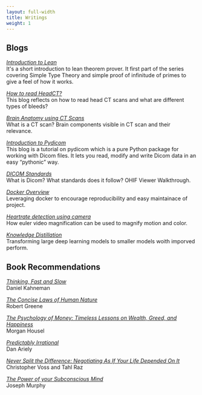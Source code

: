 ```yaml
---
layout: full-width
title: Writings
weight: 1
---
```


## Blogs

[*Introduction to Lean*](articles/21/intro-to-lean)<br/>It's a short introduction to lean theorem prover. It first part of the series covering Simple Type Theory and simple proof of infinitude of primes to give a feel of how it works.

[*How to read HeadCT?*](articles/21/how-to-read-head-ct)<br/>This blog reflects on how to read head CT scans and what are different types of bleeds?

[*Brain Anatomy using CT Scans*](articles/21/ct-brain-anatomy)<br/> What is a CT scan? Brain components visible in CT scan and their relevance.

[*Introduction to Pydicom*](articles/20/pydicom-tutorial)<br/>This blog is a tutorial on pydicom which is a pure Python package for working with Dicom files. It lets you read, modify and write Dicom data in an easy “pythonic” way.

[*DICOM Standards*](articles/20/dicom-intro)<br/>What is Dicom? What standards does it follow? OHIF Viewer Walkthrough.

[*Docker Overview*](articles/20/docker)<br/>Leveraging docker to encourage reproducibility and easy maintainace of project.

[*Heartrate detection using camera*](articles/19/heartrate-detection)<br/>How euler video magnification can be used to magnify motion and color.

[*Knowledge Distillation*](articles/18/knowledge-distillation)<br/>Transforming large deep learning models to smaller models woith imporved perform.


## Book Recommendations

[*Thinking, Fast and Slow*](articles/21/thinking-fast-and-slow)<br/>Daniel Kahneman

[*The Concise Laws of Human Nature*]()<br/>Robert Greene

[*The Psychology of Money: Timeless Lessons on Wealth, Greed, and Happiness*]()<br/>Morgan Housel 

[*Predictably Irrational*]()<br/>Dan Ariely

[*Never Split the Difference: Negotiating As If Your Life Depended On It*](articles/21/never-split-the-difference)<br />Christopher Voss and Tahl Raz

[*The Power of your Subconscious Mind*]()<br />Joseph Murphy

<!-- ## Software
[*Is the Weather Weird?*](https://www.istheweatherweird.com)<br/>Jonah-Bloch Johnson and I made a website to help answer that question. Bea Malsky made a [twitter bot](https://twitter.com/itww_chicago).

[*Higher Ground*](https://github.com/potash/higher-ground)<br/>This work-in-progress uses OpenStreetMap data to analyze and visualize urban greenspace. I used it to write the above [article](articles/17/chicago-parks) about Chicago greenspace.

[*drain*](https://github.com/potash/drain)<br/>This is a simple and powerful Python framework for reproducible and parallel data science workflows.

[*collate*](https://github.com/dssg/collate)<br/>This is a Python library for generating spatiotemporal aggregation SQL queries, primarily for building features for machine learning and other models.

[*acs2pgsql*](https://github.com/dssg/acs2pgsql)<br/>This is a [drake](https://github.com/factual/drake) workflow for bulk importing the American Community Survey (ACS) data and TIGER shapefiles from the U.S. Census FTP into a PostgreSQL database.

[*dmr2pgsql*](https://github.com/dssg/il-dmr)<br/>This script downloads and imports discharge monitoring reports from the Illinois EPA website for the University of Chicago's [Environmental Law Clinic](http://www.law.uchicago.edu/clinics/environmental).

[*Visible Hand*](https://github.com/potash/visiblehand-core)<br/>This software for calculating the carbon footprint of flights and utilities by parsing e-mail receipts and integrating various aircraft and energy emissions databases.

[*Cook Scheduler*](https://github.com/potash/cook_scheduler)<br/>This python script uses linear programming to optimize the selection of a cook schedule given each cook's preferences.

## Teaching

[*Multilevel Regression Modeling for Public Policy*](assets/pdf/syllabus/multilevel.pdf) (PPHA 41420)<br/>
Regression from the Bayesian perspective and an introduction to multilevel modeling through examples in public health and political science.

[*Introduction to Program Evaluation*](assets/pdf/syllabus/program_eval.pdf) (PBPL 26433)<br/>
Introduction to regression and its application to observational and quasi-experimental causal inference for policy evaluation.

[*Introduction to Programming for Public Policy*](https://harris-ippp.github.io/) (PPHA 30550)<br/>
Introduction to data analysis in python with pandas along with bits of web APIs, databases, and GIS. -->
